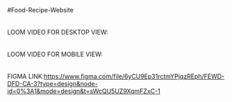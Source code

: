 #Food-Recipe-Website
<br>
<br>
<br>
LOOM VIDEO FOR DESKTOP VIEW:
<br>
<br>
<br>
LOOM VIDEO FOR MOBILE VIEW:
<br>
<br>
<br>
FIGMA LINK:https://www.figma.com/file/6yCU9Ep31rctmYPjqzREph/FEWD-DFD-CA-3?type=design&node-id=0%3A1&mode=design&t=sWcQU5UZ9XqmFZxC-1
